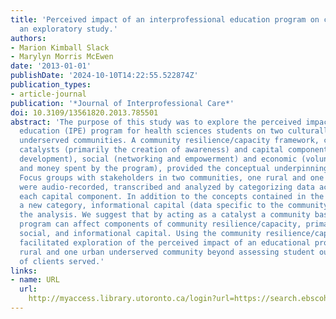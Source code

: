 ```yaml
---
title: 'Perceived impact of an interprofessional education program on community resilience:
  an exploratory study.'
authors:
- Marion Kimball Slack
- Marylyn Morris McEwen
date: '2013-01-01'
publishDate: '2024-10-10T14:22:55.522874Z'
publication_types:
- article-journal
publication: '*Journal of Interprofessional Care*'
doi: 10.3109/13561820.2013.785501
abstract: 'The purpose of this study was to explore the perceived impact of an interprofessional
  education (IPE) program for health sciences students on two culturally diverse,
  underserved communities. A community resilience/capacity framework, consisting of
  catalysts (primarily the creation of awareness) and capital components: human (workforce
  development), social (networking and empowerment) and economic (volunteer labor
  and money spent by the program), provided the conceptual underpinnings for the study.
  Focus groups with stakeholders in two communities, one rural and one metropolitan,
  were audio-recorded, transcribed and analyzed by categorizing data according to
  each capital component. In addition to the concepts contained in the capacity framework
  a new category, informational capital (data specific to the community) emerged during
  the analysis. We suggest that by acting as a catalyst a community based interprofessional
  program can affect components of community resilience/capacity, primarily human,
  social, and informational capital. Using the community resilience/capacity framework
  facilitated exploration of the perceived impact of an educational program on one
  rural and one urban underserved community beyond assessing student outcomes or number
  of clients served.'
links:
- name: URL
  url: 
    http://myaccess.library.utoronto.ca/login?url=https://search.ebscohost.com/login.aspx?direct=true&db=cin20&AN=104207347&site=ehost-live
---
```

